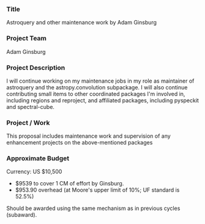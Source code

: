 ### Title
Astroquery and other maintenance work by Adam Ginsburg

### Project Team
Adam Ginsburg

### Project Description
I will continue working on my maintenance jobs in my role as maintainer of astroquery and the astropy.convolution subpackage.  I will also continue contributing small items to other coordinated packages I'm involved in, including regions and reproject, and affiliated packages, including pyspeckit and spectral-cube.  


### Project / Work
This proposal includes maintenance work and supervision of any enhancement projects on the above-mentioned packages

### Approximate Budget
Currency: US $10,500
- $9539 to cover 1 CM of effort by Ginsburg.  
- $953.90 overhead (at Moore's upper limit of 10%; UF standard is 52.5%)

Should be awarded using the same mechanism as in previous cycles (subaward).

